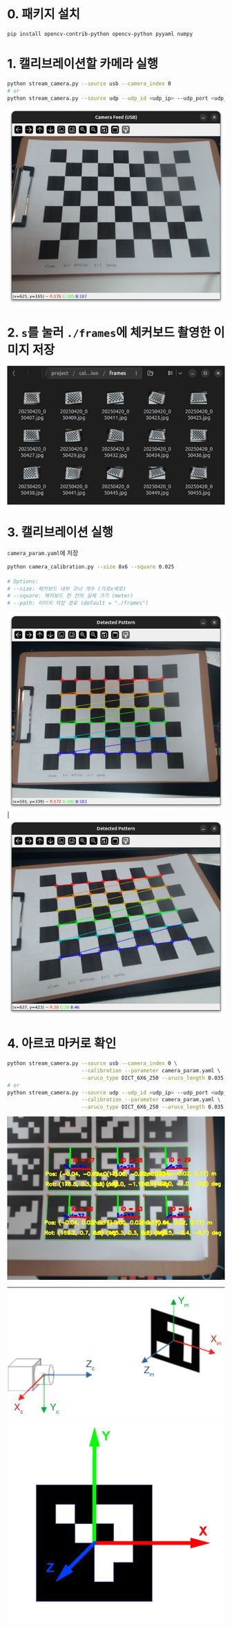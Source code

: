 # 0. 패키지 설치
```bash
pip install opencv-contrib-python opencv-python pyyaml numpy
```

# 1. 캘리브레이션할 카메라 실행
```bash
python stream_camera.py --source usb --camera_index 0
# or
python stream_camera.py --source udp --udp_id <udp_ip> --udp_port <udp_port>
```
![run_camera.png](images/run_camera.png)


# 2. `s`를 눌러 `./frames`에 체커보드 촬영한 이미지 저장
![frames.png](images/frames.png)


# 3. 캘리브레이션 실행
`camera_param.yaml`에 저장
```bash
python camera_calibration.py --size 8x6 --square 0.025

# Options:
# --size: 체커보드 내부 코너 개수 (가로x세로)
# --square: 체커보드 한 칸의 실제 크기 (meter)
# --path: 이미지 저장 경로 (default = "./frames")
```
![detected_pattern1.png](images/detected_pattern1.png) | ![detected_pattern2.png](images/detected_pattern2.png)


# 4. 아르코 마커로 확인
```bash
python stream_camera.py --source usb --camera_index 0 \
                        --calibration --parameter camera_param.yaml \
                        --aruco_type DICT_6X6_250 --aruco_length 0.035
# or
python stream_camera.py --source udp --udp_id <udp_ip> --udp_port <udp_port> \
                        --calibration --parameter camera_param.yaml \
                        --aruco_type DICT_6X6_250 --aruco_length 0.035       
```

![detect_aruco.jpg](images/detect_aruco.jpg)



---
![camera-aruco-coords.png](images/camera-aruco-coords.png)
![aruco-axis.png](images/aruco-axis.png)